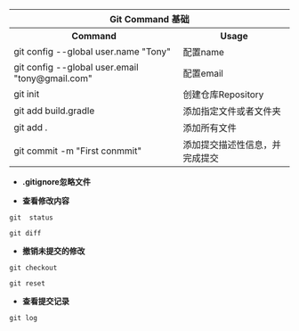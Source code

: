 <table>
    <tr>
        <th colspan=2>Git Command 基础</th>
    </tr>
    <tr>
        <th>Command</th>
        <th>Usage</th>
    </tr>
    <tr>
        <td>git config --global user.name "Tony"</td>
        <td>配置name</td>
    </tr>
    <tr>
        <td>git config --global user.email "tony@gmail.com"</td>
        <td>配置email</td>
    </tr>
    <tr>
        <td>git init</td>
        <td>创建仓库Repository</td>
    </tr>
    <tr>
        <td>git add build.gradle</td>
        <td>添加指定文件或者文件夹</td>
    </tr>
    <tr>
        <td>git add .</td>
        <td>添加所有文件</td>
    </tr>
    <tr>
        <td>git commit -m "First conmmit"</td>
        <td>添加提交描述性信息，并完成提交</td>
    </tr>
</table>

- **.gitignore忽略文件**


- **查看修改内容**

```git
git  status
```

```git
git diff
```

- **撤销未提交的修改**

```git
git checkout
```

```git
git reset
```

- **查看提交记录**

```git
git log
```
